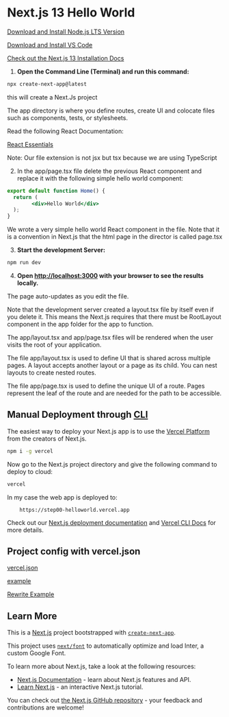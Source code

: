 # Next.js 13 Hello World

[Download and Install Node.js LTS Version](https://nodejs.org/en/download/)

[Download and Install VS Code](https://code.visualstudio.com/download)

[Check out the Next.js 13 Installation Docs](https://nextjs.org/docs/getting-started/installation)

1. **Open the Command Line (Terminal) and run this command:**


```bash
npx create-next-app@latest
```

this will create a Next.Js project

The app directory is where you define routes, create UI and colocate files such as components, tests, or stylesheets.

Read the following React Documentation:

[React Essentials](https://nextjs.org/docs/getting-started/react-essentials)

Note: Our file extension is not jsx but tsx because we are using
TypeScript

2. In the app/page.tsx file delete the previous React component and replace it with the following simple hello world component:

```jsx
export default function Home() {
  return (
        <div>Hello World</div>
  );
}
```

We wrote a very simple hello world React component in the file. Note that it is a convention in Next.js that the html page in the director is called page.tsx

3. **Start the development Server:**

```bash
npm run dev
```

4. **Open [http://localhost:3000](http://localhost:3000) with your browser to see the results locally.**

The page auto-updates as you edit the file.

Note that the development server created a layout.tsx file by itself even if you delete it. This means the Next.js requires that there must be RootLayout component in the app folder for the app to function.

The app/layout.tsx and app/page.tsx files will be rendered when the user visits the root of your application.

The file app/layout.tsx is used to define UI that is shared across multiple pages. A layout accepts another layout or a page as its child. You can nest layouts to create nested routes.

The file app/page.tsx is used to define the unique UI of a route. Pages represent the leaf of the route and are needed for the path to be accessible.


## Manual Deployment through [CLI](https://vercel.com/cli)

The easiest way to deploy your Next.js app is to use the [Vercel Platform](https://vercel.com/new?utm_medium=default-template&filter=next.js&utm_source=create-next-app&utm_campaign=create-next-app-readme) from the creators of Next.js.

```bash
npm i -g vercel
```

Now go to the Next.js project directory and give the following command to deploy to cloud:

```bash
vercel
```

In my case the web app is deployed to:

        https://step00-helloworld.vercel.app

Check out our [Next.js deployment documentation](https://nextjs.org/docs/deployment) and [Vercel CLI Docs](https://vercel.com/docs/cli) for more details.

## Project config with vercel.json

[vercel.json](https://vercel.com/docs/project-configuration)

[example](https://github.com/grand-stack/grand-stack-starter/blob/master/vercel.json)

[Rewrite Example](https://stackoverflow.com/questions/73607646/problems-mounting-a-vercel-nextjs-project-as-a-subdirectory-of-a-different-verce)

## Learn More

This is a [Next.js](https://nextjs.org/) project bootstrapped with [`create-next-app`](https://github.com/vercel/next.js/tree/canary/packages/create-next-app).

This project uses [`next/font`](https://nextjs.org/docs/basic-features/font-optimization) to automatically optimize and load Inter, a custom Google Font.

To learn more about Next.js, take a look at the following resources:

- [Next.js Documentation](https://nextjs.org/docs) - learn about Next.js features and API.
- [Learn Next.js](https://nextjs.org/learn) - an interactive Next.js tutorial.

You can check out [the Next.js GitHub repository](https://github.com/vercel/next.js/) - your feedback and contributions are welcome!
